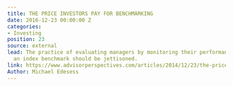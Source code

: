 ```yaml
---
title: THE PRICE INVESTORS PAY FOR BENCHMARKING
date: 2016-12-23 00:00:00 Z
categories:
- Investing
position: 23
source: external
lead: The practice of evaluating managers by monitoring their performance against
  an index benchmark should be jettisoned.
link: https://www.advisorperspectives.com/articles/2014/12/23/the-price-all-investors-pay-for-benchmarking
Author: Michael Edesess
---
```


